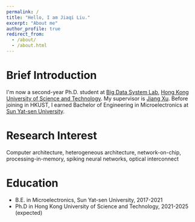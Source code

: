 ```yaml
---
permalink: /
title: "Hello, I am Jiaqi Liu."
excerpt: "About me"
author_profile: true
redirect_from: 
  - /about/
  - /about.html
---
```


Brief Introduction
======
I'm now a second-year Ph.D. student at [Big Data System Lab](https://eexu.home.ece.ust.hk/BDSL.html), [Hong Kong University of Science and Technology](https://hkust.edu.hk). My supervisor is [Jiang Xu](https://eexu.home.ece.ust.hk). Before joining in HKUST, I earned Bachelor of Engineering in Microelectronics at [Sun Yat-sen University](http://www.sysu.edu.cn/en).

Research Interest
======
Computer architecture, heterogeneous architecture, network-on-chip, processing-in-memory, spiking neural networks, optical interconnect

Education
======
* B.E. in Microelectronics, Sun Yat-sen University, 2017-2021
* Ph.D in Hong Kong University of Science and Technology, 2021-2025 (expected)
